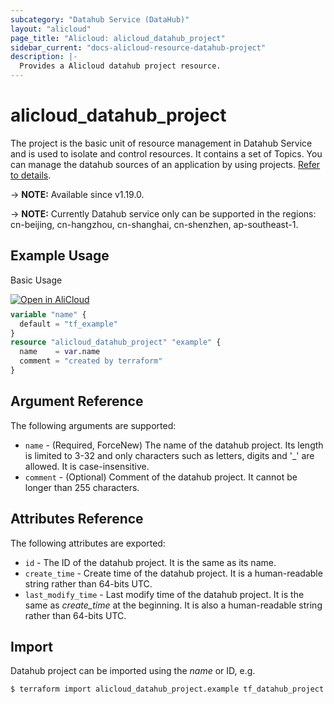 ```yaml
---
subcategory: "Datahub Service (DataHub)"
layout: "alicloud"
page_title: "Alicloud: alicloud_datahub_project"
sidebar_current: "docs-alicloud-resource-datahub-project"
description: |-
  Provides a Alicloud datahub project resource.
---
```


# alicloud_datahub_project

The project is the basic unit of resource management in Datahub Service and is used to isolate and control resources. It contains a set of Topics. You can manage the datahub sources of an application by using projects. [Refer to details](https://www.alibabacloud.com/help/en/datahub/latest/nerbcz).

-> **NOTE:** Available since v1.19.0.

-> **NOTE:** Currently Datahub service only can be supported in the regions: cn-beijing, cn-hangzhou, cn-shanghai, cn-shenzhen,  ap-southeast-1.

## Example Usage

Basic Usage

<div style="display: block;margin-bottom: 40px;"><div class="oics-button" style="float: right;position: absolute;margin-bottom: 10px;">
  <a href="https://api.aliyun.com/api-tools/terraform?resource=alicloud_datahub_project&exampleId=92f7ddde-ea3d-510f-e2bf-175880dee423c5120e27&activeTab=example&spm=docs.r.datahub_project.0.92f7dddeea&intl_lang=EN_US" target="_blank">
    <img alt="Open in AliCloud" src="https://img.alicdn.com/imgextra/i1/O1CN01hjjqXv1uYUlY56FyX_!!6000000006049-55-tps-254-36.svg" style="max-height: 44px; max-width: 100%;">
  </a>
</div></div>

```terraform
variable "name" {
  default = "tf_example"
}
resource "alicloud_datahub_project" "example" {
  name    = var.name
  comment = "created by terraform"
}
```
## Argument Reference

The following arguments are supported:

* `name` - (Required, ForceNew) The name of the datahub project. Its length is limited to 3-32 and only characters such as letters, digits and '_' are allowed. It is case-insensitive.
* `comment` - (Optional) Comment of the datahub project. It cannot be longer than 255 characters.

## Attributes Reference

The following attributes are exported:

* `id` - The ID of the datahub project. It is the same as its name.
* `create_time` - Create time of the datahub project. It is a human-readable string rather than 64-bits UTC.
* `last_modify_time` - Last modify time of the datahub project. It is the same as *create_time* at the beginning. It is also a human-readable string rather than 64-bits UTC.

## Import

Datahub project can be imported using the *name* or ID, e.g.

```shell
$ terraform import alicloud_datahub_project.example tf_datahub_project
```
